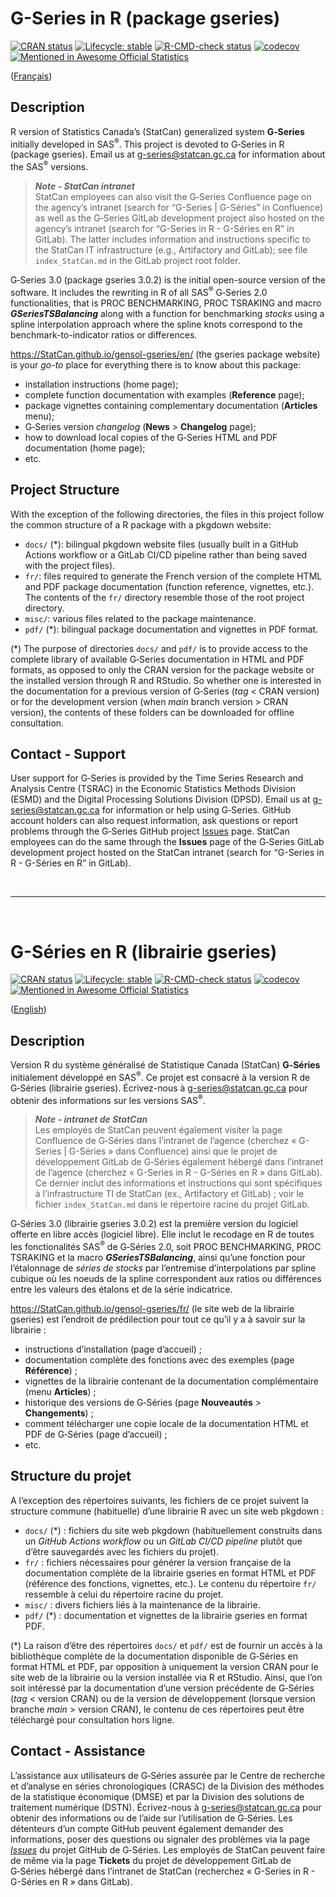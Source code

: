 
<!-- README.md is generated from README.Rmd. Please edit that file -->

# G-Series in R (package gseries)

<!-- badges: start -->

[![CRAN
status](https://www.r-pkg.org/badges/version/gseries)](https://cran.r-project.org/package=gseries)
[![Lifecycle:
stable](man/figures/lifecycle-stable.svg)](https://lifecycle.r-lib.org/articles/stages.html)
[![R-CMD-check
status](https://github.com/StatCan/gensol-gseries/actions/workflows/R-CMD-check.yaml/badge.svg?branch=main)](https://github.com/StatCan/gensol-gseries/actions/workflows/R-CMD-check.yaml?query=branch%3Amain)
[![codecov](https://codecov.io/gh/StatCan/gensol-gseries/branch/main/graph/badge.svg?token=ZUL7LPM7EV)](https://app.codecov.io/gh/StatCan/gensol-gseries?branch=main)
[![Mentioned in Awesome Official
Statistics](https://awesome.re/mentioned-badge.svg)](http://www.awesomeofficialstatistics.org)

<!-- badges: end -->

([Français](#g-s%C3%A9ries-en-r-librairie-gseries))

## Description

R version of Statistics Canada’s (StatCan) generalized system
**G‑Series** initially developed in SAS<sup>®</sup>. This project is
devoted to G‑Series in R (package gseries). Email us at
<g-series@statcan.gc.ca> for information about the SAS<sup>®</sup>
versions.

> ***Note - StatCan intranet***  
> StatCan employees can also visit the G‑Series Confluence page on the
> agency’s intranet (search for “G-Series \| G-Séries” in Confluence) as
> well as the G‑Series GitLab development project also hosted on the
> agency’s intranet (search for “G-Series in R - G-Séries en R” in
> GitLab). The latter includes information and instructions specific to
> the StatCan IT infrastructure (e.g., Artifactory and GitLab); see file
> `index_StatCan.md` in the GitLab project root folder.

G‑Series 3.0 (package gseries 3.0.2) is the initial open-source version
of the software. It includes the rewriting in R of all SAS<sup>®</sup>
G‑Series 2.0 functionalities, that is PROC BENCHMARKING, PROC TSRAKING
and macro ***GSeriesTSBalancing*** along with a function for
benchmarking *stocks* using a spline interpolation approach where the
spline knots correspond to the benchmark-to-indicator ratios or
differences.

<https://StatCan.github.io/gensol-gseries/en/> (the gseries package
website) is your *go-to* place for everything there is to know about
this package:

- installation instructions (home page);
- complete function documentation with examples (**Reference** page);
- package vignettes containing complementary documentation (**Articles**
  menu);
- G‑Series version *changelog* (**News** \> **Changelog** page);
- how to download local copies of the G‑Series HTML and PDF
  documentation (home page);
- etc.

## Project Structure

With the exception of the following directories, the files in this
project follow the common structure of a R package with a pkgdown
website:

- `docs/` (\*): bilingual pkgdown website files (usually built in a
  GitHub Actions workflow or a GitLab CI/CD pipeline rather than being
  saved with the project files).
- `fr/`: files required to generate the French version of the complete
  HTML and PDF package documentation (function reference, vignettes,
  etc.). The contents of the `fr/` directory resemble those of the root
  project directory.
- `misc/`: various files related to the package maintenance.
- `pdf/` (\*): bilingual package documentation and vignettes in PDF
  format.

(\*) The purpose of directories `docs/` and `pdf/` is to provide access
to the complete library of available G‑Series documentation in HTML and
PDF formats, as opposed to only the CRAN version for the package website
or the installed version through R and RStudio. So whether one is
interested in the documentation for a previous version of G‑Series
(*tag* \< CRAN version) or for the development version (when *main*
branch version \> CRAN version), the contents of these folders can be
downloaded for offline consultation.

## Contact - Support

User support for G‑Series is provided by the Time Series Research and
Analysis Centre (TSRAC) in the Economic Statistics Methods Division
(ESMD) and the Digital Processing Solutions Division (DPSD). Email us at
<g-series@statcan.gc.ca> for information or help using G‑Series. GitHub
account holders can also request information, ask questions or report
problems through the G‑Series GitHub project
[Issues](https://github.com/StatCan/gensol-gseries/issues) page. StatCan
employees can do the same through the **Issues** page of the G‑Series
GitLab development project hosted on the StatCan intranet (search for
“G-Series in R - G-Séries en R” in GitLab).

<br>

------------------------------------------------------------------------

<br>

# G-Séries en R (librairie gseries)

<!-- badges: start -->

[![CRAN
status](https://www.r-pkg.org/badges/version/gseries)](https://cran.r-project.org/package=gseries)
[![Lifecycle:
stable](man/figures/lifecycle-stable.svg)](https://lifecycle.r-lib.org/articles/stages.html)
[![R-CMD-check
status](https://github.com/StatCan/gensol-gseries/actions/workflows/R-CMD-check.yaml/badge.svg?branch=main)](https://github.com/StatCan/gensol-gseries/actions/workflows/R-CMD-check.yaml?query=branch%3Amain)
[![codecov](https://codecov.io/gh/StatCan/gensol-gseries/branch/main/graph/badge.svg?token=ZUL7LPM7EV)](https://app.codecov.io/gh/StatCan/gensol-gseries?branch=main)
[![Mentioned in Awesome Official
Statistics](https://awesome.re/mentioned-badge.svg)](http://www.awesomeofficialstatistics.org)

<!-- badges: end -->

([English](#g-series-in-r-package-gseries))

## Description

Version R du système généralisé de Statistique Canada (StatCan)
**G‑Séries** initialement développé en SAS<sup>®</sup>. Ce projet est
consacré à la version R de G‑Séries (librairie gseries). Écrivez-nous à
<g-series@statcan.gc.ca> pour obtenir des informations sur les versions
SAS<sup>®</sup>.

> ***Note - intranet de StatCan***  
> Les employés de StatCan peuvent également visiter la page Confluence
> de G‑Séries dans l’intranet de l’agence (cherchez « G-Series \|
> G-Séries » dans Confluence) ainsi que le projet de développement
> GitLab de G‑Séries également hébergé dans l’intranet de l’agence
> (cherchez « G-Series in R - G-Séries en R » dans GitLab). Ce dernier
> inclut des informations et instructions qui sont spécifiques à
> l’infrastructure TI de StatCan (ex., Artifactory et GitLab) ; voir le
> fichier `index_StatCan.md` dans le répertoire racine du projet GitLab.

G‑Séries 3.0 (librairie gseries 3.0.2) est la première version du
logiciel offerte en libre accès (logiciel libre). Elle inclut le
recodage en R de toutes les fonctionalités SAS<sup>®</sup> de G‑Séries
2.0, soit PROC BENCHMARKING, PROC TSRAKING et la macro
***GSeriesTSBalancing***, ainsi qu’une fonction pour l’étalonnage de
*séries de stocks* par l’entremise d’interpolations par spline cubique
où les noeuds de la spline correspondent aux ratios ou différences entre
les valeurs des étalons et de la série indicatrice.

<https://StatCan.github.io/gensol-gseries/fr/> (le site web de la
librairie gseries) est l’endroit de prédilection pour tout ce qu’il y a
à savoir sur la librairie :

- instructions d’installation (page d’accueil) ;
- documentation complète des fonctions avec des exemples (page
  **Référence**) ;
- vignettes de la librairie contenant de la documentation complémentaire
  (menu **Articles**) ;
- historique des versions de G‑Séries (page **Nouveautés** \>
  **Changements**) ;
- comment télécharger une copie locale de la documentation HTML et PDF
  de G‑Séries (page d’accueil) ;
- etc.

## Structure du projet

A l’exception des répertoires suivants, les fichiers de ce projet
suivent la structure commune (habituelle) d’une librairie R avec un site
web pkgdown :

- `docs/` (\*) : fichiers du site web pkgdown (habituellement construits
  dans un *GitHub Actions workflow* ou un *GitLab CI/CD pipeline* plutôt
  que d’être sauvegardés avec les fichiers du projet).
- `fr/` : fichiers nécessaires pour générer la version française de la
  documentation complète de la librairie gseries en format HTML et PDF
  (référence des fonctions, vignettes, etc.). Le contenu du répertoire
  `fr/` ressemble à celui du répertoire racine du projet.
- `misc/` : divers fichiers liés à la maintenance de la librairie.
- `pdf/` (\*) : documentation et vignettes de la librairie gseries en
  format PDF.

(\*) La raison d’être des répertoires `docs/` et `pdf/` est de fournir
un accès à la bibliothèque complète de la documentation disponible de
G‑Séries en format HTML et PDF, par opposition à uniquement la version
CRAN pour le site web de la librairie ou la version installée via R et
RStudio. Ainsi, que l’on soit intéressé par la documentation d’une
version précédente de G‑Séries (*tag* \< version CRAN) ou de la version
de développement (lorsque version branche *main* \> version CRAN), le
contenu de ces répertoires peut être téléchargé pour consultation hors
ligne.

## Contact - Assistance

L’assistance aux utilisateurs de G‑Séries assurée par le Centre de
recherche et d’analyse en séries chronologiques (CRASC) de la Division
des méthodes de la statistique économique (DMSE) et par la Division des
solutions de traitement numérique (DSTN). Écrivez-nous à
<g-series@statcan.gc.ca> pour obtenir des informations ou de l’aide sur
l’utilisation de G‑Séries. Les détenteurs d’un compte GitHub peuvent
également demander des informations, poser des questions ou signaler des
problèmes via la page
[*Issues*](https://github.com/StatCan/gensol-gseries/issues) du projet
GitHub de G‑Séries. Les employés de StatCan peuvent faire de même via la
page **Tickets** du projet de développement GitLab de G‑Séries hébergé
dans l’intranet de StatCan (recherchez « G-Series in R - G-Séries en R »
dans GitLab).
